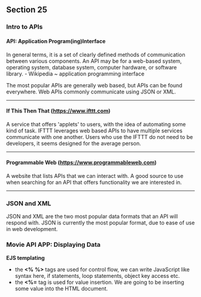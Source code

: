 ## Section 25
### Intro to APIs
#### API: Application Program(ing)Interface
In general terms, it is a set of clearly defined methods of communication between various components. An API may be for a web-based system, operating system, database system, computer hardware, or software library. - Wikipedia ~ application programming interface

The most popular APIs are generally web based, but APIs can be found everywhere. Web APIs commonly communicate using JSON or XML.

---
#### If This Then That (https://www.ifttt.com)
A service that offers 'applets' to users, with the idea of automating some kind of task. IFTTT leverages web based APIs to have multiple services communicate with one another. Users who use the IFTTT do not need to be developers, it seems designed for the average person.

---
#### Programmable Web (https://www.programmableweb.com)
A website that lists APIs that we can interact with. A good source to use when searching for an API that offers functionality we are interested in.

---

### JSON and XML
JSON and XML are the two most popular data formats that an API will respond with. JSON is currently the most popular format, due to ease of use in web development.

### Movie API APP: Displaying Data
__EJS templating__
  * the __<%__ __%>__ tags are used for control flow, we can write JavaScript like syntax here, if statements, loop statements, object key access etc.
  * the __<%=__ tag is used for value insertion. We are going to be inserting some value into the HTML document.
